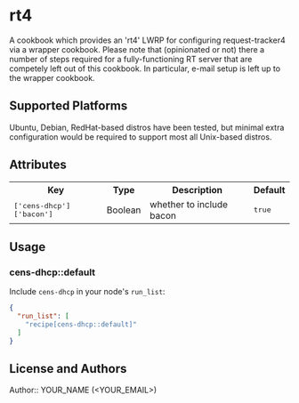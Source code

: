 # rt4

A cookbook which provides an 'rt4' LWRP for configuring request-tracker4 via a wrapper cookbook.  Please note that (opinionated or not) there a number of steps required for a fully-functioning RT server that are competely left out of this cookbook. In particular, e-mail setup is left 
up to the wrapper cookbook. 

## Supported Platforms

Ubuntu, Debian, RedHat-based distros have been tested, but minimal extra configuration would be required to support most all Unix-based distros.

## Attributes

<table>
  <tr>
    <th>Key</th>
    <th>Type</th>
    <th>Description</th>
    <th>Default</th>
  </tr>
  <tr>
    <td><tt>['cens-dhcp']['bacon']</tt></td>
    <td>Boolean</td>
    <td>whether to include bacon</td>
    <td><tt>true</tt></td>
  </tr>
</table>

## Usage

### cens-dhcp::default

Include `cens-dhcp` in your node's `run_list`:

```json
{
  "run_list": [
    "recipe[cens-dhcp::default]"
  ]
}
```

## License and Authors

Author:: YOUR_NAME (<YOUR_EMAIL>)
